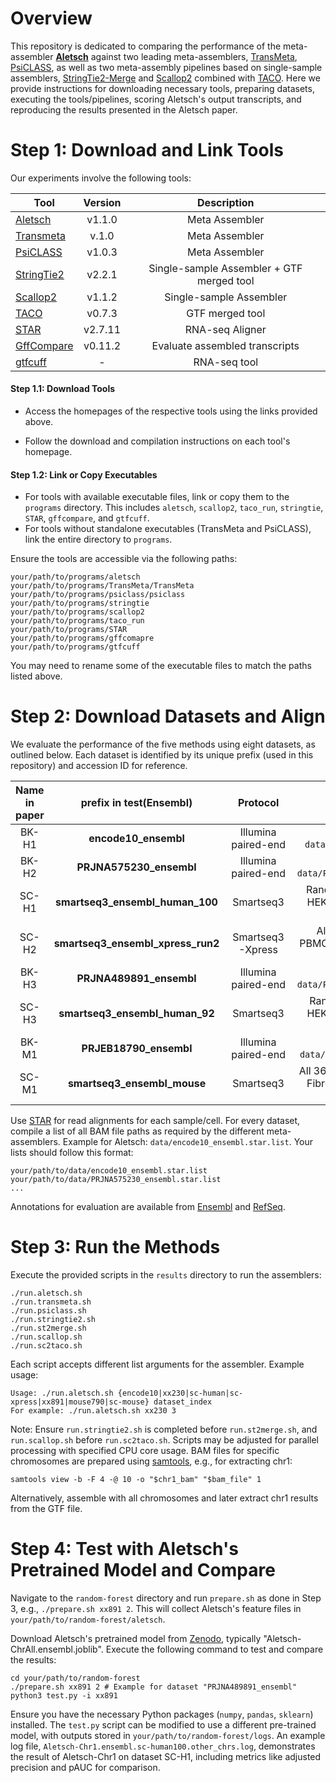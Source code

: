 # Overview

This repository is dedicated to comparing the performance of the meta-assembler [**Aletsch**](https://github.com/Shao-Group/aletsch) against two leading meta-assemblers, [TransMeta](https://github.com/yutingsdu/TransMeta), [PsiCLASS](https://github.com/splicebox/PsiCLASS), as well as two meta-assembly pipelines based on single-sample assemblers, [StringTie2-Merge](https://ccb.jhu.edu/software/stringtie/index.shtml) and [Scallop2](https://github.com/Shao-Group/scallop2) combined with [TACO](https://tacorna.github.io). Here we provide instructions for downloading necessary tools, preparing datasets, executing the tools/pipelines, scoring Aletsch's output transcripts, and reproducing the results presented in the Aletsch paper.

# Step 1: Download and Link Tools

Our experiments involve the following tools:

| Tool                                                         | Version |                Description                |
| ------------------------------------------------------------ | :-----: | :---------------------------------------: |
| [Aletsch](https://github.com/Shao-Group/aletsch)             | v1.1.0  |              Meta Assembler               |
| [Transmeta](https://github.com/yutingsdu/TransMeta)          |  v.1.0  |              Meta Assembler               |
| [PsiCLASS](https://github.com/splicebox/PsiCLASS)            | v1.0.3  |              Meta Assembler               |
| [StringTie2](https://ccb.jhu.edu/software/stringtie/index.shtml) | v2.2.1  | Single-sample Assembler + GTF merged tool |
| [Scallop2](https://github.com/Shao-Group/scallop2)           | v1.1.2  |          Single-sample Assembler          |
| [TACO](https://tacorna.github.io)                            | v0.7.3  |              GTF merged tool              |
| [STAR](https://github.com/alexdobin/STAR/tree/master)        | v2.7.11 |              RNA-seq Aligner              |
| [GffCompare](https://ccb.jhu.edu/software/stringtie/gffcompare.shtml#gffcompare_dl) | v0.11.2 |      Evaluate assembled transcripts       |
| [gtfcuff](https://github.com/Kingsford-Group/rnaseqtools)    |    -    |               RNA-seq tool                |

#### Step 1.1: Download Tools

* Access the homepages of the respective tools using the links provided above.

- Follow the download and compilation instructions on each tool's homepage.

#### Step 1.2: Link or Copy Executables

- For tools with available executable files, link or copy them to the `programs` directory. This includes `aletsch`, `scallop2`, `taco_run`, `stringtie`, `STAR`, `gffcompare`, and `gtfcuff`.
- For tools without standalone executables (TransMeta and PsiCLASS), link the entire directory to `programs`.

Ensure the tools are accessible via the following paths:

```
your/path/to/programs/aletsch
your/path/to/programs/TransMeta/TransMeta
your/path/to/programs/psiclass/psiclass
your/path/to/programs/stringtie
your/path/to/programs/scallop2
your/path/to/programs/taco_run
your/path/to/programs/STAR
your/path/to/programs/gffcomapre
your/path/to/programs/gtfcuff
```

You may need to rename some of the executable files to match the paths listed above.

# Step 2: Download Datasets and Align

We evaluate the performance of the five methods using eight datasets, as outlined below. Each dataset is identified by its unique prefix (used in this repository) and accession ID for reference.

| Name in paper |      prefix in test(Ensembl)      |      Protocol       |                         Accession ID                         |
| :-----------: | :-------------------------------: | :-----------------: | :----------------------------------------------------------: |
|     BK-H1     |       **encode10_ensembl**        | Illumina paired-end |              Refer to `data/encode10.sra.list`               |
|     BK-H2     |      **PRJNA575230_ensembl**      | Illumina paired-end |             Refer to `data/PRJNA575230.sra.list`             |
|     SC-H1     |  **smartseq3_ensembl_human_100**  |      Smartseq3      | Random 100 cells from HEK293T of [E-MTAB-8735](https://www.ebi.ac.uk/arrayexpress/experiments/E-MTAB-8735) |
|     SC-H2     | **smartseq3_ensembl_xpress_run2** |  Smartseq3-Xpress   | All 1066 cells from PBMCs_run2 of [E-MTAB-11452](https://www.ebi.ac.uk/biostudies/arrayexpress/studies/E-MTAB-11452/sdrf) |
|     BK-H3     |      **PRJNA489891_ensembl**      | Illumina paired-end |             Refer to `data/PRJNA489891.sra.list`             |
|     SC-H3     |  **smartseq3_ensembl_human_92**   |      Smartseq3      | Random 92 cells from HEK293T of [E-MTAB-8735](https://www.ebi.ac.uk/arrayexpress/experiments/E-MTAB-8735) |
|     BK-M1     |      **PRJEB18790_ensembl**       | Illumina paired-end |             Refer to `data/PRJEB18790.sra.list`              |
|     SC-M1     |    **smartseq3_ensembl_mouse**    |      Smartseq3      | All 369 cells from Mouse-Fibroblast of [E-MTAB-8735](https://www.ebi.ac.uk/arrayexpress/experiments/E-MTAB-8735) |

Use [STAR](https://github.com/alexdobin/STAR/tree/master) for read alignments for each sample/cell. For every dataset, compile a list of all BAM file paths as required by the different meta-assemblers. Example for Aletsch: `data/encode10_ensembl.star.list`. Your lists should follow this format:

```
your/path/to/data/encode10_ensembl.star.list
your/path/to/data/PRJNA575230_ensembl.star.list
...
```

Annotations for evaluation are available from [Ensembl](http://useast.ensembl.org/Homo_sapiens/Info/Index) and [RefSeq](https://www.ncbi.nlm.nih.gov/datasets/taxonomy/9606/).

# Step 3: Run the Methods

Execute the provided scripts in the `results` directory to run the assemblers:

```
./run.aletsch.sh 
./run.transmeta.sh
./run.psiclass.sh
./run.stringtie2.sh
./run.st2merge.sh
./run.scallop.sh
./run.sc2taco.sh
```

Each script accepts different list arguments for the assembler. Example usage:

```
Usage: ./run.aletsch.sh {encode10|xx230|sc-human|sc-xpress|xx891|mouse790|sc-mouse} dataset_index
For example: ./run.aletsch.sh xx230 3
```

Note: Ensure `run.stringtie2.sh` is completed before `run.st2merge.sh`, and `run.scallop.sh` before `run.sc2taco.sh`. Scripts may be adjusted for parallel processing with specified CPU core usage. BAM files for specific chromosomes are prepared using [samtools](http://www.htslib.org/doc/samtools.html), e.g., for extracting chr1:

```
samtools view -b -F 4 -@ 10 -o "$chr1_bam" "$bam_file" 1
```

Alternatively, assemble with all chromosomes and later extract chr1 results from the GTF file.

# Step 4: Test with Aletsch's Pretrained Model and Compare

Navigate to the `random-forest` directory and run `prepare.sh` as done in Step 3, e.g., `./prepare.sh xx891 2`. This will collect Aletsch's feature files in `your/path/to/random-forest/aletsch`.

Download Aletsch's pretrained model from [Zenodo](https://doi.org/10.5281/zenodo.10602529), typically "Aletsch-ChrAll.ensembl.joblib". Execute the following command to test and compare the results:

```
cd your/path/to/random-forest
./prepare.sh xx891 2 # Example for dataset "PRJNA489891_ensembl"
python3 test.py -i xx891
```

Ensure you have the necessary Python packages (`numpy`, `pandas`, `sklearn`) installed. The `test.py` script can be modified to use a different pre-trained model, with outputs stored in `your/path/to/random-forest/logs`. An example log file, `Aletsch-Chr1.ensembl.sc-human100.other_chrs.log`, demonstrates the result of Aletsch-Chr1 on dataset SC-H1, including metrics like adjusted precision and pAUC for comparison.
